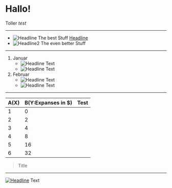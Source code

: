 # Hallo!
Toller *test*

---

- ![Headline](/icons/icon.png)
  The best Stuff [Headline](/icons/icon.png)
- ![Headline2](/icons/icon.png)
  The even better Stuff

---
1. Januar
    - ![Headline](/icons/icon.png)
      Text
    - ![Headline](/icons/icon.png)
      Text
2. Februar
    - ![Headline](/icons/icon.png)
      Text
    - ![Headline](/icons/icon.png)
      Text

---

| A(X) | B(Y:Expanses in $) | Test |
|:------|:------------|:---|
| 1    | 0          | |
| 2    | 2          | |
| 3    | 4          | |
| 4    | 8          | |
| 5    | 16         | |
| 6    | 32         | |
>Title

---

[![Headline](/icons/icon.png)](Link)
Text